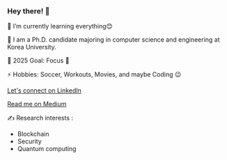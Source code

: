 ### Hey there! 👋





🌱 I’m currently learning everything😊

🏫 I am a Ph.D. candidate majoring in computer science and engineering at Korea University.

🥅 2025 Goal: Focus 🙂

⚡ Hobbies: Soccer, Workouts, Movies, and maybe Coding 😉

<a href="https://www.linkedin.com/in/sinai-nday-312195160/" target="_blank">Let's connect on LinkedIn</a>

<a href="https://kabulo-nday.medium.com/" target="_blank">Read me on Medium</a>



✍ Research interests :  

- Blockchain
- Security
- Quantum computing 








